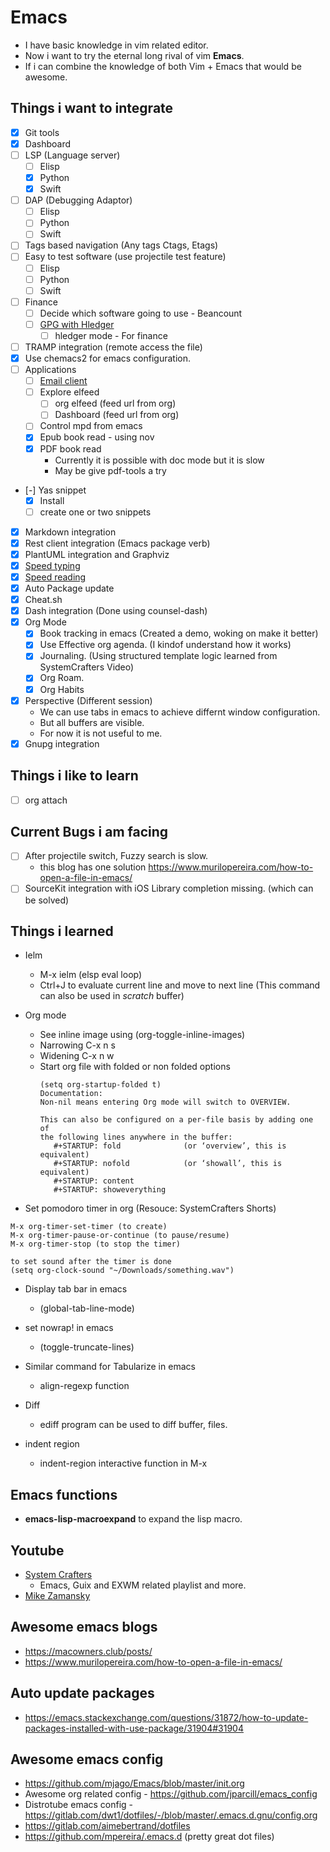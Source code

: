 # Emacs
- I have basic knowledge in vim related editor.
- Now i want to try the eternal long rival of vim **Emacs**.
- If i can combine the knowledge of both Vim + Emacs that would be awesome.

## Things i want to integrate
- [x] Git tools
- [x] Dashboard
- [ ] LSP (Language server)
  - [ ] Elisp
  - [x] Python
  - [x] Swift
- [ ] DAP (Debugging Adaptor)
  - [ ] Elisp
  - [ ] Python
  - [ ] Swift
- [ ] Tags based navigation (Any tags Ctags, Etags)
- [ ] Easy to test software (use projectile test feature)
  - [ ] Elisp
  - [ ] Python
  - [ ] Swift
- [ ] Finance
  - [ ] Decide which software going to use - Beancount
  - [ ] [GPG with Hledger](https://pzel.name/2016/07/18/Encrypted-hledger-with-emacs-and-gnupg.html)
    - [ ] hledger mode - For finance
- [ ] TRAMP integration (remote access the file)
- [x] Use chemacs2 for emacs configuration.
- [ ] Applications
  - [ ] [Email client](https://macowners.club/posts/email-emacs-mu4e-macos/)
  - [ ] Explore elfeed
      - [ ] org elfeed (feed url from org)
      - [ ] Dashboard (feed url from org)
  - [ ] Control mpd from emacs
  - [x] Epub book read - using nov
  - [x] PDF book read
    - Currently it is possible with doc mode but it is slow
    - May be give pdf-tools a try
- [-] Yas snippet
    - [x] Install
    - [ ] create one or two snippets
- [x] Markdown integration
- [x] Rest client integration (Emacs package verb)
- [x] PlantUML integration and Graphviz
- [x] [Speed typing](https://github.com/parkouss/speed-type)
- [x] [Speed reading](https://git.sr.ht/~iank/spray)
- [x] Auto Package update
- [x] Cheat.sh
- [x] Dash integration (Done using counsel-dash)
- [x] Org Mode
    - [x] Book tracking in emacs (Created a demo, woking on make it better)
    - [x] Use Effective org agenda. (I kindof understand how it works)
    - [x] Journaling. (Using structured template logic learned from SystemCrafters Video)
    - [x] Org Roam.
    - [x] Org Habits
- [x] Perspective (Different session)
	- We can use tabs in emacs to achieve differnt window configuration.
	- But all buffers are visible.
  - For now it is not useful to me.
- [x] Gnupg integration

## Things i like to learn
- [ ] org attach

## Current Bugs i am facing
- [ ] After projectile switch, Fuzzy search is slow.
    - this blog has one solution https://www.murilopereira.com/how-to-open-a-file-in-emacs/
- [ ] SourceKit integration with iOS Library completion missing. (which can be solved)

## Things i learned

- Ielm
  - M-x ielm (elsp eval loop)
  - Ctrl+J to evaluate current line and move to next line (This command can also be used in *scratch* buffer)

- Org mode
  - See inline image using (org-toggle-inline-images)
  - Narrowing C-x n s
  - Widening C-x n w
  - Start org file with folded or non folded options
    ```
    (setq org-startup-folded t)
    Documentation:
    Non-nil means entering Org mode will switch to OVERVIEW.

    This can also be configured on a per-file basis by adding one of
    the following lines anywhere in the buffer:
       #+STARTUP: fold              (or ‘overview’, this is equivalent)
       #+STARTUP: nofold            (or ‘showall’, this is equivalent)
       #+STARTUP: content
       #+STARTUP: showeverything
    ```

- Set pomodoro timer in org (Resouce: SystemCrafters Shorts)
```
M-x org-timer-set-timer (to create)
M-x org-timer-pause-or-continue (to pause/resume)
M-x org-timer-stop (to stop the timer)

to set sound after the timer is done
(setq org-clock-sound "~/Downloads/something.wav")
```

- Display tab bar in emacs
    - (global-tab-line-mode)

- set nowrap! in emacs
    - (toggle-truncate-lines)

- Similar command for Tabularize in emacs
  - align-regexp function

- Diff
  - ediff program can be used to diff buffer, files.

- indent region
    - indent-region interactive function in M-x

## Emacs functions
- **emacs-lisp-macroexpand** to expand the lisp macro.

## Youtube
- [System Crafters](https://www.youtube.com/c/SystemCrafters/playlists)
  - Emacs, Guix and EXWM related playlist and more.
- [Mike Zamansky](https://www.youtube.com/user/mzamansky/videos)

## Awesome emacs blogs
- https://macowners.club/posts/
- https://www.murilopereira.com/how-to-open-a-file-in-emacs/

## Auto update packages
- https://emacs.stackexchange.com/questions/31872/how-to-update-packages-installed-with-use-package/31904#31904

## Awesome emacs config
- https://github.com/mjago/Emacs/blob/master/init.org
- Awesome org related config - https://github.com/jparcill/emacs_config
- Distrotube emacs config - https://gitlab.com/dwt1/dotfiles/-/blob/master/.emacs.d.gnu/config.org
- https://gitlab.com/aimebertrand/dotfiles
- https://github.com/mpereira/.emacs.d (pretty great dot files)
